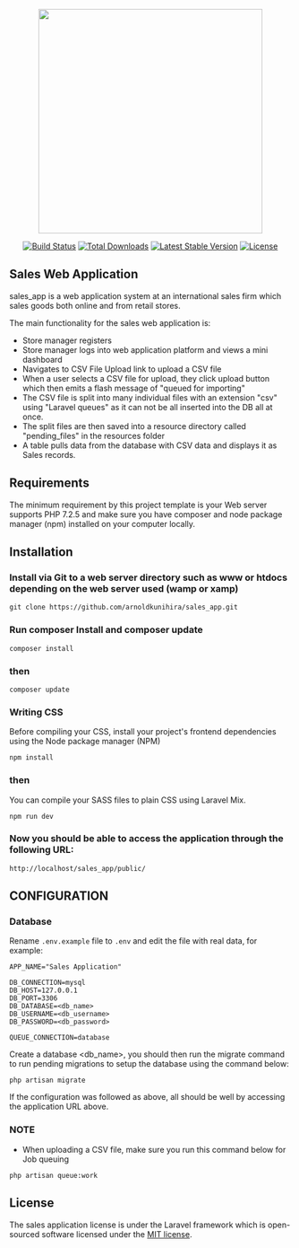 <p align="center"><a href="https://laravel.com" target="_blank"><img src="https://raw.githubusercontent.com/laravel/art/master/logo-lockup/5%20SVG/2%20CMYK/1%20Full%20Color/laravel-logolockup-cmyk-red.svg" width="400"></a></p>

<p align="center">
<a href="https://travis-ci.org/laravel/framework"><img src="https://travis-ci.org/laravel/framework.svg" alt="Build Status"></a>
<a href="https://packagist.org/packages/laravel/framework"><img src="https://poser.pugx.org/laravel/framework/d/total.svg" alt="Total Downloads"></a>
<a href="https://packagist.org/packages/laravel/framework"><img src="https://poser.pugx.org/laravel/framework/v/stable.svg" alt="Latest Stable Version"></a>
<a href="https://packagist.org/packages/laravel/framework"><img src="https://poser.pugx.org/laravel/framework/license.svg" alt="License"></a>
</p>

## Sales Web Application

sales_app is a web application system at an international sales firm which sales goods both online and from retail stores.

The main functionality for the sales web application is: 

- Store manager registers
- Store manager logs into web application platform and views a mini dashboard
- Navigates to CSV File Upload link to upload a CSV file
- When a user selects a CSV file for upload, they click upload button which then emits a flash message of "queued for importing"
- The CSV file is split into many individual files with an extension "csv" using "Laravel queues" as it can not be all inserted into the DB all at once.
- The split files are then saved into a resource directory called "pending_files" in the resources folder
- A table pulls data from the database with CSV data and displays it as Sales records.

## Requirements

The minimum requirement by this project template is your Web server supports PHP 7.2.5 and make sure you have composer and node package manager (npm) installed on your computer locally.

## Installation

### Install via Git to a web server directory such as www or htdocs depending on the web server used (wamp or xamp)

~~~
git clone https://github.com/arnoldkunihira/sales_app.git
~~~

### Run composer Install and composer update

~~~
composer install 
~~~

### then

~~~
composer update 
~~~


### Writing CSS
Before compiling your CSS, install your project's frontend dependencies using the Node package manager (NPM)

~~~
npm install 
~~~

### then
You can compile your SASS files to plain CSS using Laravel Mix.

~~~
npm run dev
~~~

### Now you should be able to access the application through the following URL:

~~~
http://localhost/sales_app/public/
~~~

## CONFIGURATION

### Database

Rename `.env.example` file to `.env` and edit the file with real data, for example:

~~~
APP_NAME="Sales Application"
~~~

~~~
DB_CONNECTION=mysql
DB_HOST=127.0.0.1
DB_PORT=3306
DB_DATABASE=<db_name>
DB_USERNAME=<db_username>
DB_PASSWORD=<db_password>
~~~

~~~
QUEUE_CONNECTION=database
~~~

Create a database <db_name>, you should then run the migrate command to run pending migrations to setup the database using the command below:

~~~
php artisan migrate
~~~

If the configuration was followed as above, all should be well by accessing the application URL above.

### NOTE
- When uploading a CSV file, make sure you run this command below for Job queuing
~~~
php artisan queue:work
~~~

## License

The sales application license is under the Laravel framework which is open-sourced software licensed under the [MIT license](https://opensource.org/licenses/MIT).
